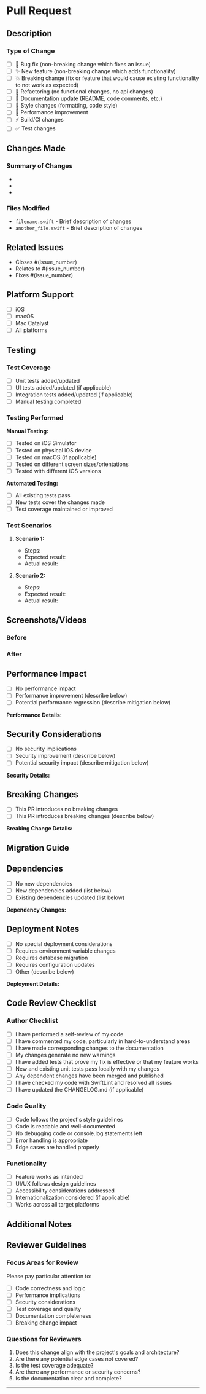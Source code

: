 # Pull Request

## Description

<!-- Provide a brief description of what this PR accomplishes -->

### Type of Change

<!-- Mark the relevant option with [x] -->

- [ ] 🐛 Bug fix (non-breaking change which fixes an issue)
- [ ] ✨ New feature (non-breaking change which adds functionality)
- [ ] 💥 Breaking change (fix or feature that would cause existing functionality to not work as expected)
- [ ] 🔧 Refactoring (no functional changes, no api changes)
- [ ] 📝 Documentation update (README, code comments, etc.)
- [ ] 🎨 Style changes (formatting, code style)
- [ ] 🚀 Performance improvement
- [ ] ⚡ Build/CI changes
- [ ] ✅ Test changes

## Changes Made

<!-- Provide a detailed list of changes made in this PR -->

### Summary of Changes

-
-
-

### Files Modified

<!-- List the main files that were modified and briefly explain why -->

- `filename.swift` - Brief description of changes
- `another_file.swift` - Brief description of changes

## Related Issues

<!-- Link to related issues using GitHub issue linking syntax -->

- Closes #(issue_number)
- Relates to #(issue_number)
- Fixes #(issue_number)

## Platform Support

<!-- Check all platforms this change affects -->

- [ ] iOS
- [ ] macOS
- [ ] Mac Catalyst
- [ ] All platforms

## Testing

### Test Coverage

- [ ] Unit tests added/updated
- [ ] UI tests added/updated (if applicable)
- [ ] Integration tests added/updated (if applicable)
- [ ] Manual testing completed

### Testing Performed

<!-- Describe the testing you performed to verify your changes -->

**Manual Testing:**
- [ ] Tested on iOS Simulator
- [ ] Tested on physical iOS device
- [ ] Tested on macOS (if applicable)
- [ ] Tested on different screen sizes/orientations
- [ ] Tested with different iOS versions

**Automated Testing:**
- [ ] All existing tests pass
- [ ] New tests cover the changes made
- [ ] Test coverage maintained or improved

### Test Scenarios

<!-- List specific test scenarios you verified -->

1. **Scenario 1:**
   - Steps:
   - Expected result:
   - Actual result:

2. **Scenario 2:**
   - Steps:
   - Expected result:
   - Actual result:

## Screenshots/Videos

<!-- Add screenshots or videos to demonstrate the changes, especially for UI changes -->

### Before

<!-- Screenshot or description of behavior before changes -->

### After

<!-- Screenshot or description of behavior after changes -->

## Performance Impact

<!-- Describe any performance implications of your changes -->

- [ ] No performance impact
- [ ] Performance improvement (describe below)
- [ ] Potential performance regression (describe mitigation below)

**Performance Details:**
<!-- If applicable, include performance measurements or analysis -->

## Security Considerations

<!-- Describe any security implications of your changes -->

- [ ] No security implications
- [ ] Security improvement (describe below)
- [ ] Potential security impact (describe mitigation below)

**Security Details:**
<!-- If applicable, describe security considerations -->

## Breaking Changes

<!-- If this is a breaking change, describe what breaks and how to migrate -->

- [ ] This PR introduces no breaking changes
- [ ] This PR introduces breaking changes (describe below)

**Breaking Change Details:**
<!-- Describe what breaks and how users should migrate their code -->

## Migration Guide

<!-- If applicable, provide migration instructions for users -->

## Dependencies

<!-- List any new dependencies or dependency changes -->

- [ ] No new dependencies
- [ ] New dependencies added (list below)
- [ ] Existing dependencies updated (list below)

**Dependency Changes:**
<!-- List any dependency additions, updates, or removals -->

## Deployment Notes

<!-- Any special considerations for deploying this change -->

- [ ] No special deployment considerations
- [ ] Requires environment variable changes
- [ ] Requires database migration
- [ ] Requires configuration updates
- [ ] Other (describe below)

**Deployment Details:**
<!-- Describe any special deployment requirements -->

## Code Review Checklist

<!-- For the author to complete before requesting review -->

### Author Checklist

- [ ] I have performed a self-review of my code
- [ ] I have commented my code, particularly in hard-to-understand areas
- [ ] I have made corresponding changes to the documentation
- [ ] My changes generate no new warnings
- [ ] I have added tests that prove my fix is effective or that my feature works
- [ ] New and existing unit tests pass locally with my changes
- [ ] Any dependent changes have been merged and published
- [ ] I have checked my code with SwiftLint and resolved all issues
- [ ] I have updated the CHANGELOG.md (if applicable)

### Code Quality

- [ ] Code follows the project's style guidelines
- [ ] Code is readable and well-documented
- [ ] No debugging code or console.log statements left
- [ ] Error handling is appropriate
- [ ] Edge cases are handled properly

### Functionality

- [ ] Feature works as intended
- [ ] UI/UX follows design guidelines
- [ ] Accessibility considerations addressed
- [ ] Internationalization considered (if applicable)
- [ ] Works across all target platforms

## Additional Notes

<!-- Any additional information that reviewers should know -->

## Reviewer Guidelines

<!-- Guidelines for reviewers -->

### Focus Areas for Review

Please pay particular attention to:

- [ ] Code correctness and logic
- [ ] Performance implications
- [ ] Security considerations
- [ ] Test coverage and quality
- [ ] Documentation completeness
- [ ] Breaking change impact

### Questions for Reviewers

1. Does this change align with the project's goals and architecture?
2. Are there any potential edge cases not covered?
3. Is the test coverage adequate?
4. Are there any performance or security concerns?
5. Is the documentation clear and complete?

---

<!--
Thank you for contributing!
Please ensure all checkboxes are marked before requesting review.
If you have questions, feel free to ask in the comments or reach out to the team.
-->